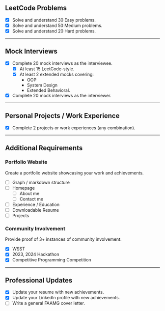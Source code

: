 ## LeetCode Problems

- [x] Solve and understand 30 Easy problems.
- [x] Solve and understand 50 Medium problems.
- [x] Solve and understand 20 Hard problems.

---
## Mock Interviews

- [x] Complete 20 mock interviews as the interviewee.
  - [x] At least 15 LeetCode-style.
  - [x] At least 2 extended mocks covering:
    - OOP
    - System Design
    - Extended Behavioral.
- [x] Complete 20 mock interviews as the interviewer.

---
## Personal Projects / Work Experience

- [x] Complete 2 projects or work experiences (any combination).

---
## Additional Requirements
### Portfolio Website
Create a portfolio website showcasing your work and achievements.
- [ ] Graph / markdown structure
- [ ] Homepage
	- [ ] About me
	- [ ] Contact me
- [ ] Experience / Education
- [ ] Downloadable Resume
- [ ] Projects

### Community Involvement
Provide proof of 3+ instances of community involvement.
- [x] WSST
- [x] 2023, 2024 Hackathon
- [x] Competitive Programming Competition 

---
## Professional Updates

- [x] Update your resume with new achievements.
- [x] Update your LinkedIn profile with new achievements.
- [ ] Write a general FAAMG cover letter.